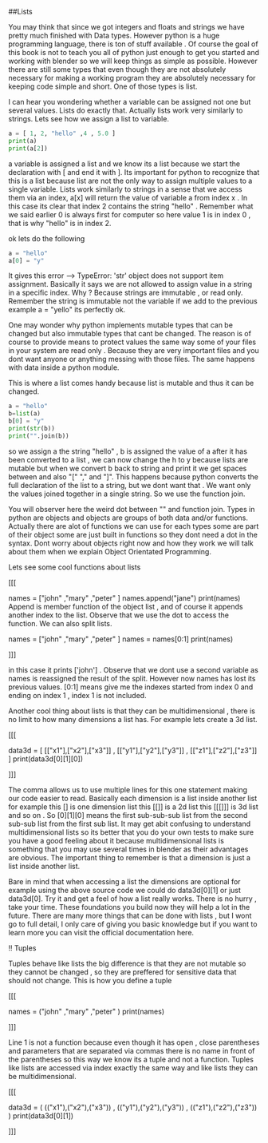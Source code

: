 

##Lists

You may think that since we got integers and floats and strings we have pretty much finished with Data types\. However python is a huge programming language, there is ton of stuff available \. Of course the goal of this book is not to teach you all of python just enough to get you started and working with blender so we will keep things as simple as possible\. However there are still some types that even though they are not absolutely necessary for making a working program they are absolutely necessary for keeping code simple and short\. One of those types is list\.

I can hear you wondering whether a variable can be assigned not one but several values\. Lists do exactly that\. Actually lists work very similarly to strings\. Lets see how we assign a list to variable\.



```python
a = [ 1, 2, "hello" ,4 , 5.0 ]
print(a)
print(a[2])
```



a variable is assigned a list and we know its a list because we start the declaration with \[ and end it with \]\. Its important for python to recognize that this is a list because list are not the only way to assign multiple values to a single variable\. Lists work similarly to strings in a sense that we access them via an index, a\[x\] will return the value of variable a from index x \. In this case its clear that index 2 contains the string "hello" \. Remember what we said earlier 0 is always first for computer so here value 1 is in index 0 , that is why "hello" is in index 2\.

ok lets do the following



```python
a = "hello"
a[0] = "y"
```



It gives this error \-\-> TypeError: 'str' object does not support item assignment\. Basically it says we are not allowed to assign value in a string in a specific index\. Why ? Because strings are immutable , or read only\. Remember the string is immutable not the variable if we add to the previous example a = "yello" its perfectly ok\.

One may wonder why python implements mutable types that can be changed but also immutable types that cant be changed\. The reason is of course to provide means to protect values the same way some of your files in your system are read only \. Because they are very important files and you dont want anyone or anything messing with those files\. The same happens with data inside a python module\.

This is where a list comes handy because list is mutable and thus it can be changed\.



```python
a = "hello"
b=list(a)
b[0] = "y"
print(str(b))
print("".join(b))
```



so we assign a the string "hello" , b is assigned the value of a after it has been converted to a list , we can now change the h to y because lists are mutable but when we convert b back to string and print it we get spaces between and also "\[" "," and "\]"\. This happens because python converts the full declaration of the list to a string, but we dont want that \. We want only the values joined together in a single string\. So we use the function join\.

You will observer here the weird dot between "" and function join\. Types in python are objects and objects are groups of both data and/or functions\. Actually there are alot of functions we can use for each types some are part of their object some are just built in functions so they dont need a dot in the syntax\. Dont worry about objects right now and how they work we will talk about them when we explain Object Orientated Programming\.

Lets see some cool functions about lists


\[\[\[

names  = \["john" ,"mary" ,"peter" \]
names\.append\("jane"\)
print\(names\)
Append is member function of the object list , and of course it appends another index to the list\. Observe that we use the dot to access the function\. We can also split lists\.

names  = \["john" ,"mary" ,"peter" \]
names = names\[0:1\]
print\(names\)

\]\]\]

in this case it prints \['john'\] \. Observe that we dont use a second variable as names is reassigned the result of the split\. However now names has lost its previous values\. \[0:1\] means give me the indexes started from index 0 and ending on index 1 , index 1 is not included\.

Another cool thing about lists is that they can be multidimensional , there is no limit to how many dimensions a list has\. For example lets create a 3d list\.

\[\[\[

data3d = \[ \[\["x1"\],\["x2"\],\["x3"\]\] ,
           \[\["y1"\],\["y2"\],\["y3"\]\] ,
           \[\["z1"\],\["z2"\],\["z3"\]\] \]
print\(data3d\[0\]\[1\]\[0\]\)

\]\]\]

The comma allows us to use multiple lines for this one statement making our code easier to read\. Basically each dimension is a list inside another list for example this \[\] is one dimension list this \[\[\]\] is a 2d list this \[\[\[\]\]\] is 3d list and so on \. So \[0\]\[1\]\[0\] means the first sub\-sub\-sub list from the second sub\-sub list from the first sub list\. It may get abit confusing to understand multidimensional lists so its better that you do your own tests to make sure you have a good feeling about it because multidimensional lists is something that you may use several times in blender as their advantages are obvious\. The important thing to remember is that a dimension is just a list inside another list\.

Bare in mind that when accessing a list the dimensions are optional for example using the above source code we could do data3d\[0\]\[1\] or just data3d\[0\]\. Try it and get a feel of how a list really works\. There is no hurry , take your time\. These foundations you build now they will help a lot in the future\. There are many more things that can be done with lists , but I wont go to full detail, I only care of giving you basic knowledge but if you want to learn more you can visit the official documentation here\.


\!\! Tuples

Tuples behave like lists the big difference is that they are not mutable so they cannot be changed , so they are preffered for sensitive data that should not change\. This is how you define a tuple

\[\[\[

names  = \("john" ,"mary" ,"peter" \)
print\(names\)

\]\]\]

Line 1 is not a function because even though it has open , close parentheses and parameters that are separated via commas there is no name in front of the parentheses so this way we know its a tuple and not a function\. Tuples like lists are accessed via index exactly the same way and like lists they can be multidimensional\.

\[\[\[

data3d = \( \(\("x1"\),\("x2"\),\("x3"\)\) ,
           \(\("y1"\),\("y2"\),\("y3"\)\) ,
           \(\("z1"\),\("z2"\),\("z3"\)\) \)
print\(data3d\[0\]\[1\]\)

\]\]\]
